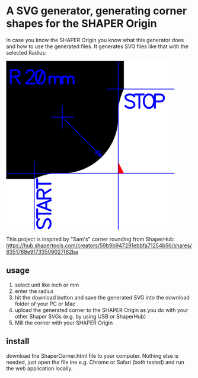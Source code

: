# A SVG generator, generating corner shapes for the SHAPER Origin 

In case you know the SHAPER Origin you know what this generator does and how to use the generated files.
It generates SVG files like that with the selected Radius:

![Generated corner SVG](https://raw.githubusercontent.com/tseiman/ShaperCorner/main/ShaperCorner_R20mm.svg?raw=true)

This project is inspired by "Sam's" corner rounding from ShaperHub: https://hub.shapertools.com/creators/59b9b947291ebbfa71254b56/shares/6351788e91733509027f62ba

## usage

1. select unit like inch or mm
2. enter the radius
3. hit the download button and save the generated SVG into the download folder of your PC or Mac
4. upload the generated corner to the SHAPER Origin as you do with your other Shaper SVGs (e.g. by using USB or ShaperHub)
5. Mill the corner with your SHAPER Origin


## install
download the ShaperCorner.html file to your computer. Nothing else is needed, just open the file ine e.g. Chrome or Safari (both tested) and run the web application locally.
